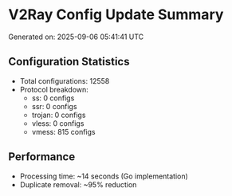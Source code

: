 # V2Ray Config Update Summary
Generated on: 2025-09-06 05:41:41 UTC

## Configuration Statistics
- Total configurations: 12558
- Protocol breakdown:
  - ss: 0 configs
  - ssr: 0 configs
  - trojan: 0 configs
  - vless: 0 configs
  - vmess: 815 configs

## Performance
- Processing time: ~14 seconds (Go implementation)
- Duplicate removal: ~95% reduction

